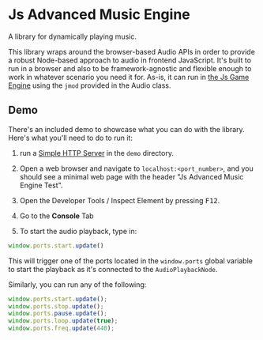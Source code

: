 # Js Advanced Music Engine

A library for dynamically playing music.

This library wraps around the browser-based Audio APIs in order to provide a robust Node-based approach to audio in frontend JavaScript. It's built to run in a browser and also to be framework-agnostic and flexible enough to work in whatever scenario you need it for. As-is, it can run in [the Js Game Engine](https://github.com/mboleary/JsGameEngine) using the `jmod` provided in the Audio class.

## Demo

There's an included demo to showcase what you can do with the library. Here's what you'll need to do to run it:

1. run a [Simple HTTP Server](https://developer.mozilla.org/en-US/docs/Learn/Common_questions/set_up_a_local_testing_server) in the `demo` directory.

2. Open a web browser and navigate to `localhost:<port_number>`, and you should see a minimal web page with the header "Js Advanced Music Engine Test".

3. Open the Developer Tools / Inspect Element by pressing <kbd>F12</kbd>.

4. Go to the __Console__ Tab

5. To start the audio playback, type in:

```js
window.ports.start.update()
```

This will trigger one of the ports located in the `window.ports` global variable to start the playback as it's connected to the `AudioPlaybackNode`.

Similarly, you can run any of the following:

```js
window.ports.start.update();
window.ports.stop.update();
window.ports.pause.update();
window.ports.loop.update(true);
window.ports.freq.update(440);
```
